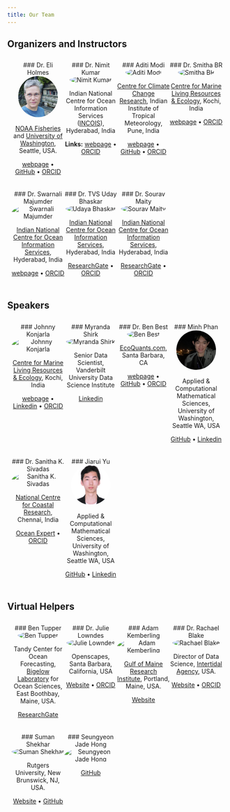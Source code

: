 ```yaml
---
title: Our Team
---
```


<style>
/* container */
.columns-3 {
    width: 100%;
    display:flex;
}
/* columns */
.columns-3 > * {
    width: calc(100% / 3);
}
.columns-4 {
    width: 100%;
    display:flex;
    text-align: center;
    box-sizing: border-box;
    padding: 10px;

}
/* columns */
.columns-4 > * {
    width: calc(100% / 4);
}
</style>

## Organizers and Instructors

<div class="columns-4">

<div>
### Dr. Eli Holmes

<img src="images/Eli.png" alt="Eli Holmes" style="width:75%; ; border-radius: 50%;">

<!--
 ![](images/Eli.png){width=75% fig-alt="picture of Eli Holmes"}
-->

[NOAA Fisheries](https://www.fisheries.noaa.gov/) and [University of Washington](https://fish.uw.edu/), Seattle, USA.

[webpage](https://eeholmes.github.io/) &#x2022;  [GitHub](https://github.com/eeholmes)  &#x2022; [ORCID](https://orcid.org/0000-0001-9128-8393)
</div>

<div>
### Dr. Nimit Kumar

<img src="images/nimit.png" alt="Nimit Kumar" style="width:75%; ; border-radius: 50%;">

<!--
![](images/nimit.png){width=75% fig-alt="picture of Nimit Kumar"}
-->

Indian National Centre for Ocean Information Services ([INCOIS](https://incois.gov.in/)), Hyderabad, India

**Links:** [webpage](https://oceanexpert.org/expert/Nimit)  &#x2022; [ORCID](https://orcid.org/0000-0002-3815-5919)
</div>

<div>
### Aditi Modi

<img src="images/aditi.png" alt="Aditi Modi" style="width:75%; ; border-radius: 50%;">

[Centre for Climate Change Research](http://cccr.tropmet.res.in/home/index.jsp), Indian Institute of Tropical Meteorology, Pune, India

[webpage](https://aditimodi.github.io/)  &#x2022; [GitHub](https://github.com/aditimodi)  &#x2022; [ORCID](https://orcid.org/0000-0002-2044-5256)

</div>
<div>
### Dr. Smitha BR

<img src="images/smitha.jpeg" alt="Smitha BR" style="width:75%; ; border-radius: 50%;">

[Centre for Marine Living Resources & Ecology](https://www.cmlre.gov.in/), Kochi, India

[webpage](https://www.researchgate.net/profile/Smitha-Br)  &#x2022; [ORCID](https://orcid.org/0000-0003-3470-9272)

</div>
</div>

<div class="columns-4">

<div>
### Dr. Swarnali Majumder

<img src="images/swarnali.jpeg" alt="Swarnali Majumder" style="width:75%; ; border-radius: 50%;">

[Indian National Centre for Ocean Information Services](https://incois.gov.in/), Hyderabad, India

[webpage](https://www.researchgate.net/profile/Swarnali-Majumder)  &#x2022; [ORCID](https://orcid.org/0000-0001-9917-4454)

</div>
<div>
### Dr. TVS Uday Bhaskar

<img src="images/Uday.jpeg" alt="Udaya Bhaskar" style="width:75%; ; border-radius: 50%;">

[Indian National Centre for Ocean Information Services](https://incois.gov.in/), Hyderabad, India

[ResearchGate](https://www.researchgate.net/profile/Tvs-Udaya-Bhaskar)   &#x2022; [ORCID](https://orcid.org/0000-0001-6438-5016)
</div>
<div>
### Dr. Sourav Maity

<img src="images/sourav.jpeg" alt="Sourav Maity" style="width:75%; ; border-radius: 50%;">

[Indian National Centre for Ocean Information Services](https://incois.gov.in/), Hyderabad, India

[ResearchGate](https://www.researchgate.net/profile/Sourav-Maity-2)   &#x2022; [ORCID](https://orcid.org/0000-0003-2337-5457)
</div>
</div>

## Speakers

<div class="columns-4">

<div>
### Johnny Konjarla

<img src="images/johnny.jpeg" alt="Johnny Konjarla" style="width:75%; ; border-radius: 50%;">

[Centre for Marine Living Resources & Ecology](https://www.cmlre.gov.in/), Kochi, India

[webpage](https://oceanexpert.org/expert/33322) &#x2022;  [Linkedin](https://www.linkedin.com/in/johnny-konjarla-59b37152/) &#x2022; [ORCID](https://orcid.org/0000-0003-3181-0498)

</div>
<div>
### Myranda Shirk

<img src="images/myranda.jpeg" alt="Myranda Shirk" style="width:75%; ; border-radius: 50%;">

Senior Data Scientist, Vanderbilt University Data Science Institute

[Linkedin](https://www.linkedin.com/in/myranda-uselton-shirk/)  
</div>
<div>
### Dr. Ben Best

<img src="images/bbest.jpeg" alt="Ben Best" style="width:75%; ; border-radius: 50%;">

[EcoQuants.com](https://ecoquants.com/), Santa Barbara, CA

[webpage](https://bbest.github.io/about.html) &#x2022;  [GitHub](https://github.com/bbest) &#x2022; [ORCID](https://orcid.org/0000-0002-2686-0784)

</div>
<div>
### Minh Phan

<img src="images/minh.jpeg" alt="Minh Phan" style="width:75%; ; border-radius: 50%;">

Applied & Computational Mathematical Sciences, University of Washington, Seattle WA, USA

[GitHub](https://github.com/minhphan03) &#x2022;  [Linkedin](https://www.linkedin.com/in/minhphan0612/)
</div>
</div>

<div class="columns-4">
<div>
### Dr. Sanitha K. Sivadas

<img src="images/sanitha.jpeg" alt="Sanitha K. Sivadas" style="width:75%; ; border-radius: 50%;">

[National Centre for Coastal Research](https://www.nccr.gov.in), Chennai, India

[Ocean Expert](https://oceanexpert.org/expert/27490) &#x2022;  [ORCID](https://orcid.org/0000-0002-9243-1347)

</div>

<div>
### Jiarui Yu

<img src="images/jiarui.jpeg" alt="Jiarui Yu" style="width:75%; ; border-radius: 50%;">

Applied & Computational Mathematical Sciences, University of Washington, Seattle WA, USA

[GitHub](https://github.com/NaNa7Miiii) &#x2022;  [Linkedin](https://www.linkedin.com/in/jiarui-yu-0b0ab522b/)

</div>
</div>

## Virtual Helpers

<div class="columns-4">
<div>
### Ben Tupper

<img src="images/ben.png" alt="Ben Tupper" style="width:75%; ; border-radius: 50%;">

Tandy Center for Ocean Forecasting, [Bigelow Laboratory](https://www.bigelow.org/) for Ocean Sciences, East Boothbay, Maine, USA.

[ResearchGate](https://www.researchgate.net/scientific-contributions/Benjamin-Tupper-2144022653)

</div>

<div>
### Dr. Julie Lowndes

<img src="images/julie.jpeg" alt="Julie Lowndes" style="width:75%; ; border-radius: 50%;">

Openscapes, Santa Barbara, California, USA

[Website](https://jules32.github.io/) &#x2022;  [ORCID](https://orcid.org/0000-0003-1682-3872)

</div>

<div>
### Adam Kemberling

<img src="images/adam.jpg" alt="Adam Kemberling" style="width:75%; ; border-radius: 50%;">

[Gulf of Maine Research Institute](https://gmri.org/), Portland, Maine, USA.

[Website](https://gmri.org/our-approach/staff/adam-kemberling/)

</div>

<div>
### Dr. Rachael Blake

<img src="images/rachael.jpeg" alt="Rachael Blake" style="width:75%; ; border-radius: 50%;">

Director of Data Science, [Intertidal Agency](https://intertidal.agency/), USA.

[Website](https://www.rachaeleblake.com/) &#x2022;  [ORCID](https://orcid.org/0000-0003-0847-9100)

</div>
</div>

<div class="columns-4">

<div>
### Suman Shekhar

<img src="images/suman.jpeg" alt="Suman Shekhar" style="width:75%; ; border-radius: 50%;">

Rutgers University, New Brunswick, NJ, USA.

[Website](https://marine.rutgers.edu/team/suman-shekhar/) &#x2022;  [GitHub](https://github.com/Sumanshekhar17)

</div>

<div>
### Seungyeon Jade Hong

<img src="images/jade.jpeg" alt="Seungyeon Jade Hong" style="width:75%; ; border-radius: 50%;">

[GitHub](https://github.com/Sumanshekhar17)

</div>
</div>







